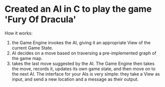 # Created an AI in C to play the game 'Fury Of Dracula'
How it works:
1. the Game Engine invokes the AI, giving it an appropriate View of the current Game State.
2. AI decides on a move based on traversing a pre-implemented graph of the game map.
2. takes the last move suggested by the AI. The Game Engine then takes the move, records it, updates its own game state, and then move on to the next AI. The interface for your AIs is very simple: they take a View as input, and send a new location and a message as their output.
